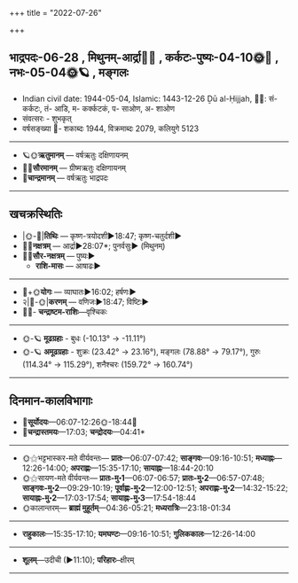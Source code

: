 +++
title = "2022-07-26"

+++
## भाद्रपदः-06-28  ,  मिथुनम्-आर्द्रा🌛🌌  ,  कर्कटः-पुष्यः-04-10🌞🌌  ,  नभः-05-04🌞🪐  ,  मङ्गलः
- Indian civil date: 1944-05-04, Islamic: 1443-12-26 Ḏū al-Ḥijjah, 🌌🌞: सं- कर्कटः, तं- आडि, म- कर्क्कटकं, प- साओण, अ- शाओण
- संवत्सरः - शुभकृत्
- वर्षसङ्ख्या 🌛- शकाब्दः 1944, विक्रमाब्दः 2079, कलियुगे 5123
___________________
- 🪐🌞**ऋतुमानम्** — वर्षऋतुः दक्षिणायनम्
- 🌌🌞**सौरमानम्** — ग्रीष्मऋतुः दक्षिणायनम्
- 🌛**चान्द्रमानम्** — वर्षऋतुः भाद्रपदः
___________________


## खचक्रस्थितिः
- |🌞-🌛|**तिथिः** — कृष्ण-त्रयोदशी►18:47; कृष्ण-चतुर्दशी►  
- 🌌🌛**नक्षत्रम्** — आर्द्रा►28:07*; पुनर्वसुः► (मिथुनम्)  
- 🌌🌞**सौर-नक्षत्रम्** — पुष्यः►  
  - **राशि-मासः** — आषाढः► 
___________________
- 🌛+🌞**योगः** — व्याघातः►16:02; हर्षणः►  
- २|🌛-🌞|**करणम्** — वणिजः►18:47; विष्टिः►  
- 🌌🌛- **चन्द्राष्टम-राशिः**—वृश्चिकः  
___________________
- 🌞-🪐 **मूढग्रहाः** - बुधः (-10.13° → -11.11°)
- 🌞-🪐 **अमूढग्रहाः** - शुक्रः (23.42° → 23.16°), मङ्गलः (78.88° → 79.17°), गुरुः (114.34° → 115.29°), शनैश्चरः (159.72° → 160.74°)
___________________


## दिनमान-कालविभागाः
- 🌅**सूर्योदयः**—06:07-12:26🌞️-18:44🌇  
- 🌛**चन्द्रास्तमयः**—17:03; **चन्द्रोदयः**—04:41*  
___________________
- 🌞⚝भट्टभास्कर-मते वीर्यवन्तः— **प्रातः**—06:07-07:42; **साङ्गवः**—09:16-10:51; **मध्याह्नः**—12:26-14:00; **अपराह्णः**—15:35-17:10; **सायाह्नः**—18:44-20:10  
- 🌞⚝सायण-मते वीर्यवन्तः— **प्रातः-मु॰1**—06:07-06:57; **प्रातः-मु॰2**—06:57-07:48; **साङ्गवः-मु॰2**—09:29-10:19; **पूर्वाह्णः-मु॰2**—12:00-12:51; **अपराह्णः-मु॰2**—14:32-15:22; **सायाह्नः-मु॰2**—17:03-17:54; **सायाह्नः-मु॰3**—17:54-18:44  
- 🌞कालान्तरम्— **ब्राह्मं मुहूर्तम्**—04:36-05:21; **मध्यरात्रिः**—23:18-01:34  
___________________
- **राहुकालः**—15:35-17:10; **यमघण्टः**—09:16-10:51; **गुलिककालः**—12:26-14:00  
___________________
- **शूलम्**—उदीची (►11:10); **परिहारः**–क्षीरम्  
___________________
